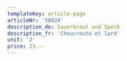 ```yaml
---
templateKey: article-page
articleNr: '50024'
description_de: Sauerkraut und Speck
description_fr: 'Choucroute et lard'
unit: '2'
price: 23.--
---
```


